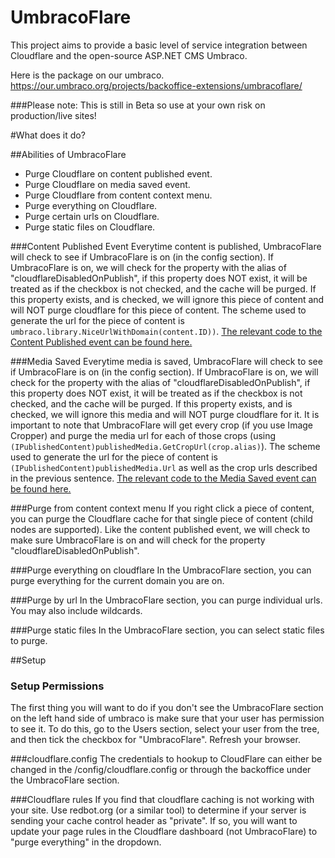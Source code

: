# UmbracoFlare
This project aims to provide a basic level of service integration between Cloudflare and the open-source ASP.NET CMS Umbraco.

Here is the package on our umbraco. https://our.umbraco.org/projects/backoffice-extensions/umbracoflare/

###Please note: This is still in Beta so use at your own risk on production/live sites! 

#What does it do? 

##Abilities of UmbracoFlare
  - Purge Cloudflare on content published event.
  - Purge Cloudflare on media saved event.
  - Purge Cloudflare from content context menu.
  - Purge everything on Cloudflare.
  - Purge certain urls on Cloudflare.
  - Purge static files on Cloudflare.

###Content Published Event
Everytime content is published, UmbracoFlare will check to see if UmbracoFlare is on (in the config section). 
If UmbracoFlare is on, we will check for the property with the alias of "cloudflareDisabledOnPublish", if this property does NOT exist, it will be treated as if the checkbox is not checked, and the cache will be purged. If this property exists, and is checked, we will ignore this piece of content and will NOT purge cloudflare for this piece of content. The scheme used to generate the url for the piece of content is `umbraco.library.NiceUrlWithDomain(content.ID))`. [The relevant code to the Content Published event can be found here.](../master/UmbracoFlare/App_Start/SetCloudflareHooks.cs)

###Media Saved
Everytime media is saved, UmbracoFlare will check to see if UmbracoFlare is on (in the config section). 
If UmbracoFlare is on, we will check for the property with the alias of "cloudflareDisabledOnPublish", if this property does NOT exist, it will be treated as if the checkbox is not checked, and the cache will be purged. If this property exists, and is checked, we will ignore this media and will NOT purge cloudflare for it. It is important to note that UmbracoFlare will get every crop (if you use Image Cropper) and purge the media url for each of those crops (using `(IPublishedContent)publishedMedia.GetCropUrl(crop.alias)`). The scheme used to generate the url for the piece of content is `(IPublishedContent)publishedMedia.Url` as well as the crop urls described in the previous sentence. [The relevant code to the Media Saved event can be found here.](../master/UmbracoFlare/App_Start/SetCloudflareHooks.cs)

###Purge from content context menu
If you right click a piece of content, you can purge the Cloudflare cache for that single piece of content (child nodes are supported). Like the content published event, we will check to make sure UmbracoFlare is on and will check for the property "cloudflareDisabledOnPublish".

###Purge everything on cloudflare
In the UmbracoFlare section, you can purge everything for the current domain you are on. 

###Purge by url 
In the UmbracoFlare section, you can purge individual urls. You may also include wildcards.

###Purge static files
In the UmbracoFlare section, you can select static files to purge.

##Setup

### Setup Permissions
The first thing you will want to do if you don't see the UmbracoFlare section on the left hand side of umbraco is make sure that your 
user has permission to see it. To do this, go to the Users section, select your user from the tree, and then tick the checkbox for 
"UmbracoFlare". Refresh your browser.

###cloudflare.config
The credentials to hookup to CloudFlare can either be changed in the /config/cloudflare.config or through the backoffice under the UmbracoFlare section.

###Cloudflare rules
If you find that cloudflare caching is not working with your site. Use redbot.org (or a similar tool) to determine if your server is sending your cache control header as "private". If so, you will want to update your page rules in the Cloudflare dashboard (not UmbracoFlare) to "purge everything" in the dropdown. 
